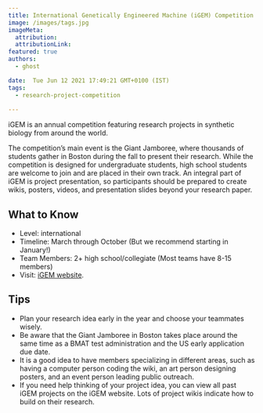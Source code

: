 ```yaml
---
title: International Genetically Engineered Machine (iGEM) Competition 
image: /images/tags.jpg
imageMeta:
  attribution:
  attributionLink:
featured: true
authors:
  - ghost

date:  Tue Jun 12 2021 17:49:21 GMT+0100 (IST)
tags: 
  - research-project-competition
  
---
```


iGEM is an annual competition featuring research projects in synthetic biology from around the world. 

The competition’s main event is the Giant Jamboree, where thousands of students gather in Boston during the fall to present their research. While the competition is designed for undergraduate students, high school students are welcome to join and are placed in their own track. An integral part of iGEM is project presentation, so participants should be prepared to create wikis, posters, videos, and presentation slides beyond your research paper. 

## What to Know

+ Level: international
+ Timeline: March through October (But we recommend starting in January!)
+ Team Members: 2+ high school/collegiate (Most teams have 8-15 members)
+ Visit: [iGEM website](https://igem.org/).


## Tips

+ Plan your research idea early in the year and choose your teammates wisely. 
+ Be aware that the Giant Jamboree in Boston takes place around the same time as a BMAT test administration and the US early application due date. 
+ It is a good idea to have members specializing in different areas, such as having a computer person coding the wiki, an art person designing posters, and an event person leading public outreach. 
+ If you need help thinking of your project idea, you can view all past iGEM projects on the iGEM website. Lots of project wikis indicate how to build on their research.
